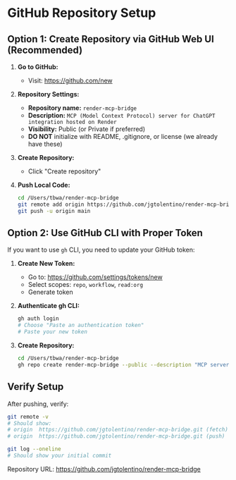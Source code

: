 # GitHub Repository Setup

## Option 1: Create Repository via GitHub Web UI (Recommended)

1. **Go to GitHub:**
   - Visit: https://github.com/new

2. **Repository Settings:**
   - **Repository name:** `render-mcp-bridge`
   - **Description:** `MCP (Model Context Protocol) server for ChatGPT integration hosted on Render`
   - **Visibility:** Public (or Private if preferred)
   - **DO NOT** initialize with README, .gitignore, or license (we already have these)

3. **Create Repository:**
   - Click "Create repository"

4. **Push Local Code:**
   ```bash
   cd /Users/tbwa/render-mcp-bridge
   git remote add origin https://github.com/jgtolentino/render-mcp-bridge.git
   git push -u origin main
   ```

## Option 2: Use GitHub CLI with Proper Token

If you want to use `gh` CLI, you need to update your GitHub token:

1. **Create New Token:**
   - Go to: https://github.com/settings/tokens/new
   - Select scopes: `repo`, `workflow`, `read:org`
   - Generate token

2. **Authenticate gh CLI:**
   ```bash
   gh auth login
   # Choose "Paste an authentication token"
   # Paste your new token
   ```

3. **Create Repository:**
   ```bash
   cd /Users/tbwa/render-mcp-bridge
   gh repo create render-mcp-bridge --public --description "MCP server for ChatGPT on Render" --source=. --remote=origin --push
   ```

## Verify Setup

After pushing, verify:
```bash
git remote -v
# Should show:
# origin  https://github.com/jgtolentino/render-mcp-bridge.git (fetch)
# origin  https://github.com/jgtolentino/render-mcp-bridge.git (push)

git log --oneline
# Should show your initial commit
```

Repository URL: https://github.com/jgtolentino/render-mcp-bridge
